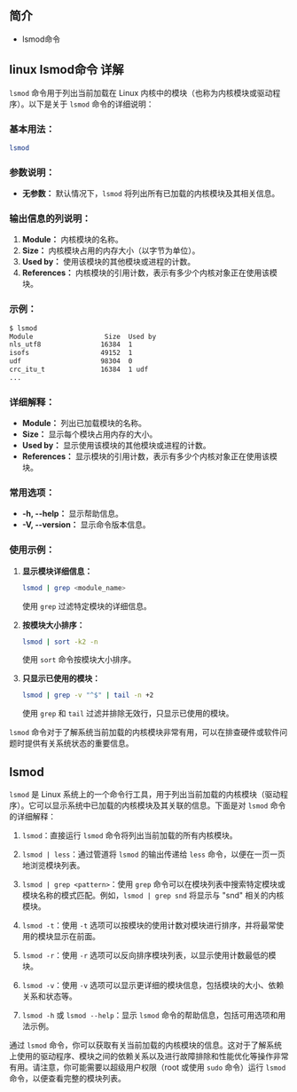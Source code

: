 ## 简介

+ lsmod命令

## linux lsmod命令 详解

`lsmod` 命令用于列出当前加载在 Linux 内核中的模块（也称为内核模块或驱动程序）。以下是关于 `lsmod` 命令的详细说明：

### 基本用法：

```bash
lsmod
```

### 参数说明：

- **无参数：** 默认情况下，`lsmod` 将列出所有已加载的内核模块及其相关信息。

### 输出信息的列说明：

1. **Module：** 内核模块的名称。
2. **Size：** 内核模块占用的内存大小（以字节为单位）。
3. **Used by：** 使用该模块的其他模块或进程的计数。
4. **References：** 内核模块的引用计数，表示有多少个内核对象正在使用该模块。

### 示例：

```bash
$ lsmod
Module                  Size  Used by
nls_utf8               16384  1
isofs                  49152  1
udf                    98304  0
crc_itu_t              16384  1 udf
...
```

### 详细解释：

- **Module：** 列出已加载模块的名称。
- **Size：** 显示每个模块占用内存的大小。
- **Used by：** 显示使用该模块的其他模块或进程的计数。
- **References：** 显示模块的引用计数，表示有多少个内核对象正在使用该模块。

### 常用选项：

- **-h, --help：** 显示帮助信息。
- **-V, --version：** 显示命令版本信息。

### 使用示例：

1. **显示模块详细信息：**
   ```bash
   lsmod | grep <module_name>
   ```
   使用 `grep` 过滤特定模块的详细信息。

2. **按模块大小排序：**
   ```bash
   lsmod | sort -k2 -n
   ```
   使用 `sort` 命令按模块大小排序。

3. **只显示已使用的模块：**
   ```bash
   lsmod | grep -v "^$" | tail -n +2
   ```
   使用 `grep` 和 `tail` 过滤并排除无效行，只显示已使用的模块。

`lsmod` 命令对于了解系统当前加载的内核模块非常有用，可以在排查硬件或软件问题时提供有关系统状态的重要信息。

## lsmod 

`lsmod` 是 Linux 系统上的一个命令行工具，用于列出当前加载的内核模块（驱动程序）。它可以显示系统中已加载的内核模块及其关联的信息。下面是对 `lsmod` 命令的详细解释：

1. `lsmod`：直接运行 `lsmod` 命令将列出当前加载的所有内核模块。

2. `lsmod | less`：通过管道将 `lsmod` 的输出传递给 `less` 命令，以便在一页一页地浏览模块列表。

3. `lsmod | grep <pattern>`：使用 `grep` 命令可以在模块列表中搜索特定模块或模块名称的模式匹配。例如，`lsmod | grep snd` 将显示与 "snd" 相关的内核模块。

4. `lsmod -t`：使用 `-t` 选项可以按模块的使用计数对模块进行排序，并将最常使用的模块显示在前面。

5. `lsmod -r`：使用 `-r` 选项可以反向排序模块列表，以显示使用计数最低的模块。

6. `lsmod -v`：使用 `-v` 选项可以显示更详细的模块信息，包括模块的大小、依赖关系和状态等。

7. `lsmod -h` 或 `lsmod --help`：显示 `lsmod` 命令的帮助信息，包括可用选项和用法示例。

通过 `lsmod` 命令，你可以获取有关当前加载的内核模块的信息。这对于了解系统上使用的驱动程序、模块之间的依赖关系以及进行故障排除和性能优化等操作非常有用。请注意，你可能需要以超级用户权限（root 或使用 `sudo` 命令）运行 `lsmod` 命令，以便查看完整的模块列表。